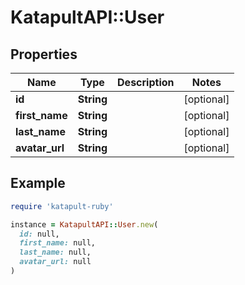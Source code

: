 # KatapultAPI::User

## Properties

| Name | Type | Description | Notes |
| ---- | ---- | ----------- | ----- |
| **id** | **String** |  | [optional] |
| **first_name** | **String** |  | [optional] |
| **last_name** | **String** |  | [optional] |
| **avatar_url** | **String** |  | [optional] |

## Example

```ruby
require 'katapult-ruby'

instance = KatapultAPI::User.new(
  id: null,
  first_name: null,
  last_name: null,
  avatar_url: null
)
```

